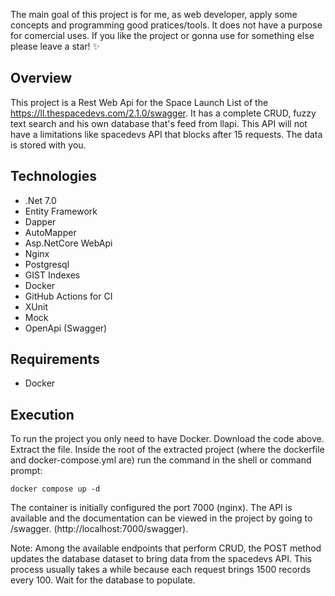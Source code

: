 The main goal of this project is for me, as web developer, apply some concepts and programming good pratices/tools. It does not have a purpose for comercial uses.
If you like the project or gonna use for something else please leave a star! ✨

## Overview

This project is a Rest Web Api for the Space Launch List of the https://ll.thespacedevs.com/2.1.0/swagger. It has a complete CRUD, fuzzy text search and his own database that's feed from llapi. This API will not have a limitations like spacedevs API that blocks after 15 requests. The data is stored with you.

## Technologies
- .Net 7.0
- Entity Framework
- Dapper
- AutoMapper
- Asp.NetCore WebApi
- Nginx
- Postgresql
- GIST Indexes
- Docker
- GitHub Actions for CI
- XUnit
- Mock
- OpenApi (Swagger)

## Requirements
- Docker

## Execution
To run the project you only need to have Docker.
Download the code above. Extract the file. Inside the root of the extracted project (where the dockerfile and docker-compose.yml are) run the command in the shell or command prompt:

``` docker compose up -d ```

The container is initially configured the port 7000 (nginx). The API is available and the documentation can be viewed in the project by going to /swagger. (http://localhost:7000/swagger).

Note: Among the available endpoints that perform CRUD, the POST method updates the database dataset to bring data from the spacedevs API. This process usually takes a while because each request brings 1500 records every 100. Wait for the database to populate.
